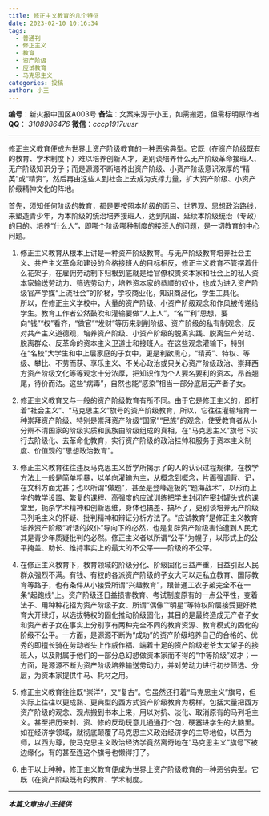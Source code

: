 ```yaml
---
title: 修正主义教育的几个特征
date: 2023-02-10 10:16:34
tags:
  - 普通刊
  - 修正主义
  - 教育
  - 资产阶级
  - 应试教育
  - 马克思主义
categories: 投稿
author: 小王
---
```


**编号**：新火报中国区A003号
**备注**：文案来源于小王，如需搬运，但需标明原作者
**QQ**： *3108986476* 
**微信**：*cccp1917uusr*

---

​	修正主义教育便成为世界上资产阶级教育的一种恶劣典型。它既（在资产阶级既有的教育、学术制度下）难以培养创新人才，更别谈培养什么无产阶级革命接班人、无产阶级知识分子；而是源源不断培养出资产阶级、小资产阶级意识浓厚的“精英”或“精资”，然后再由这些人到社会上去成为支撑力量，扩大资产阶级、小资产阶级精神文化的阵地。

​	首先，须知任何阶级的教育，都是要按照本阶级的面目、世界观、思想政治路线，来塑造青少年，为本阶级的统治培养接班人，达到巩固、延续本阶级统治（专政）的目的。培养“什么人”，即哪个阶级哪种制度的接班人的问题，是一切教育的中心问题。

1. 修正主义教育从根本上讲是一种资产阶级教育。与无产阶级教育培养社会主义、共产主义革命和建设的合格接班人的目标相反，修正主义教育不管摆着什么花架子，在雇佣劳动制下归根到底就是给官僚权贵资本家和社会上的私人资本家输送劳动力、筛选劳动力，培养资本家的恭顺的奴仆，也成为进入资产阶级官产学媒“上流社会”的阶梯，学校商业化，知识商品化，学生工具化。　　所以，在修正主义学校中，大量的资产阶级、小资产阶级观念和作风被传递给学生。教育工作者公然鼓吹和灌输要做“人上人”，“名”“利”思想，要向“钱”“权”看齐，“做官”“发财”等历来剥削阶级、资产阶级的私有制观念，反对共产主义道德观，培养资产阶级、小资产阶级的脱离实践、脱离生产劳动、脱离群众、反革命的资本主义卫道士和接班人。
     ​	在这些观念灌输下，特别在“名校”大学生和中上层家庭的子女中，更是利欲熏心，“精英”、特权、等级、攀比、不劳而获、享乐主义、不关心政治或只关心资产阶级政治、崇拜西方资产阶级文化等等观念十分浓厚，把知识作为个人要名要利的资本，昂首翘尾，待价而沽。这些“病毒”，自然也能“感染”相当一部分底层无产者子女。

2. 修正主义教育又与一般的资产阶级教育有所不同。由于它是修正主义的，即打着“社会主义”、“马克思主义”旗号的资产阶级教育，所以，它往往灌输培育一种崇拜资产阶级、特别是崇拜资产阶级“国家”“民族”的观念，使受教育者从小分辨不清国家的阶级实质和民族由阶级组成的真相，在“马克思主义”旗号下实行去阶级化、去革命化教育，实行资产阶级的政治挂帅和服务于资本主义制度、价值观的“思想政治教育”。


3. 修正主义教育往往违反马克思主义哲学所揭示了的人的认识过程规律。在教学方法上一般是简单粗暴，以单向灌输为主，从概念到概念，片面强调背、记，在文科方面尤甚；也以所谓“做题”，甚至是登峰造极的“题海战术”，以形而上学的教学设置、繁复的课程、高强度的应试训练把学生封闭在密封罐头式的课堂里，扼杀学术精神和创新思维，身体也搞差、搞坏了，更别谈培养无产阶级马列毛主义的怀疑、批判精神和辩证分析方法了。
     ​	“应试教育”是修正主义教育培养资产阶级“听话的奴仆”导向下的必然，也是复辟资产阶级害怕遭到人民尤其是青少年质疑批判的必然。修正主义者以所谓“公平”为幌子，以形式上的公平掩盖、助长、维持事实上的最大的不公平——阶级的不公平。

4. 在修正主义教育下，教育领域的阶级分化、阶级固化日益严重，日益引起人民群众强烈不满。有钱、有权的各派资产阶级的子女大可以走私立教育、国际教育等路子，也有条件从小接受所谓“兴趣教育”，跟普通工农子弟完全不在一条“起跑线”上。资产阶级还日益损害教育、考试制度原有的一点公平性，变着法子、用种种花招为资产阶级子女、所谓“偶像”“明星”等特权阶层接受更好教育大开绿灯，以选拔特权的固化推动阶级固化，其目的是最终造成无产者子女和资产者子女在事实上分别享有两种完全不同的教育资源、教育模式的固化的阶级不公平。
     ​	一方面，是源源不断为“成功”的资产阶级培养自己的合格的、优秀的即擅长骑在劳动者头上作威作福、端着十足的资产阶级老爷太太架子的接班人，以及附属于他们的一部分总幻想做资本家而不得的“中等阶级”奴才；一方面，是源源不断为资产阶级培养输送劳动力，并对劳动力进行初步筛选、分层，为资本家提供牛马、耗材之用。

5. 修正主义教育往往既“崇洋”，又“复古”。它虽然还打着“马克思主义”旗号，但实际上往往以更成熟、更典型的西方式资产阶级教育为榜样，包括大量把西方资产阶级的观念、观点搬到书本上来，用以对抗、淡化、取消原有的马列毛主义。甚至把历来封、资、修的反动玩意儿通通打个包，硬塞进学生的大脑里。
     ​	如在经济学领域，就彻底颠覆了马克思主义政治经济学的主导地位，以西为师，以西为尊，使马克思主义政治经济学竟然离奇地在“马克思主义”旗号下被边缘化，有的甚至连这个旗号也懒得打了。

6. 由于以上种种，修正主义教育便成为世界上资产阶级教育的一种恶劣典型。它既（在资产阶级既有的教育、学术制度。

---

***本篇文章由小王提供***